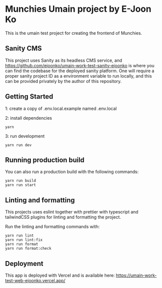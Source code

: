 # Munchies Umain project by E-Joon Ko

This is the umain test project for creating the frontend of Munchies.

## Sanity CMS
This project uses Sanity as its headless CMS service, and https://github.com/ejoonko/umain-work-test-sanity-ejoonko is where you can find the codebase for the deployed sanity platform.
One will require a proper sanity project ID as a environment variable to run locally, and this can be provided privately by the author of this repository.

## Getting Started

1: create a copy of .env.local.example named .env.local

2: install dependencies

```
yarn
```

3: run development

```
yarn run dev
```

## Running production build

You can also run a production build with the following commands:

```
yarn run build
yarn run start
```

## Linting and formatting

This projects uses eslint together with prettier with typescript and tailwindCSS plugins for linting and formatting the project.

Run the linting and formatting commands with:

```
yarn run lint
yarn run lint:fix
yarn run format
yarn run format:check
```

## Deployment

This app is deployed with Vercel and is available here: https://umain-work-test-web-ejoonko.vercel.app/

